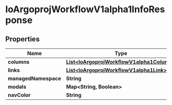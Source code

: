 
# IoArgoprojWorkflowV1alpha1InfoResponse

## Properties
Name | Type | Description | Notes
------------ | ------------- | ------------- | -------------
**columns** | [**List&lt;IoArgoprojWorkflowV1alpha1Column&gt;**](IoArgoprojWorkflowV1alpha1Column.md) |  |  [optional]
**links** | [**List&lt;IoArgoprojWorkflowV1alpha1Link&gt;**](IoArgoprojWorkflowV1alpha1Link.md) |  |  [optional]
**managedNamespace** | **String** |  |  [optional]
**modals** | **Map&lt;String, Boolean&gt;** |  |  [optional]
**navColor** | **String** |  |  [optional]



